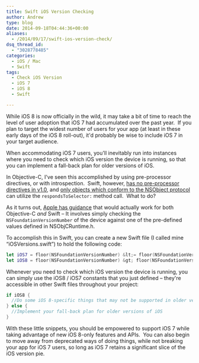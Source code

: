 ```yaml
---
title: Swift iOS Version Checking
author: Andrew
type: blog
date: 2014-09-18T04:44:36+00:00
aliases:
  - /2014/09/17/swift-ios-version-check/
dsq_thread_id:
  - "3028778485"
categories:
  - iOS / Mac
  - Swift
tags:
  - Check iOS Version
  - iOS 7
  - iOS 8
  - Swift

---
```

While iOS 8 is now officially in the wild, it may take a bit of time to reach the level of user adoption that iOS 7 had accumulated over the past year.  If you plan to target the widest number of users for your app (at least in these early days of the iOS 8 roll-out), it'd probably be wise to include iOS 7 in your target audience.

When accommodating iOS 7 users, you'll inevitably run into instances where you need to check which iOS version the device is running, so that you can implement a fall-back plan for older versions of iOS.

In Objective-C, I've seen this accomplished by using pre-processor directives, or with introspection.  Swift, however, <a title="Apple Developer Documentation - No Swift Preprocessor Directives" href="https://developer.apple.com/library/ios/documentation/Swift/Conceptual/BuildingCocoaApps/InteractingWithCAPIs.html#//apple_ref/doc/uid/TP40014216-CH8-XID_20" target="_blank">has no pre-processor directives in v1.0</a>, and <a title="Apple Developer Documentation - NSObject Protocol" href="https://developer.apple.com/library/ios/documentation/Cocoa/Reference/Foundation/Protocols/NSObject_Protocol/index.html" target="_blank">only objects which conform to the NSObject protocol</a> can utilize the `respondsToSelector:` method call.  What to do?

As it turns out, <a title="Apple Developer Documentation - Conditionally Load Resources" href="https://developer.apple.com/library/ios/documentation/UserExperience/Conceptual/TransitionGuide/SupportingEarlieriOS.html#//apple_ref/doc/uid/TP40013174-CH14-SW1" target="_blank">Apple has guidance</a> that would actually work for both Objective-C _and_ Swift – It involves simply checking the `NSFoundationVersionNumber` of the device against one of the pre-defined values defined in NSObjCRuntime.h.

To accomplish this in Swift, you can create a new Swift file (I called mine &#8220;iOSVersions.swift&#8221;) to hold the following code:

```swift
let iOS7 = floor(NSFoundationVersionNumber) &lt;= floor(NSFoundationVersionNumber_iOS_7_1)
let iOS8 = floor(NSFoundationVersionNumber) &gt; floor(NSFoundationVersionNumber_iOS_7_1)
```

Whenever you need to check which iOS version the device is running, you can simply use the iOS8 / iOS7 constants that you just defined – they're accessible in other Swift files throughout your project:

```swift
if iOS8 {
  //Do some iOS 8-specific things that may not be supported in older versions
} else {
  //Implement your fall-back plan for older versions of iOS
}
```

With these little snippets, you should be empowered to support iOS 7 while taking advantage of new iOS 8-only features and APIs.  You can also begin to move away from deprecated ways of doing things, while not breaking your app for iOS 7 users, so long as iOS 7 retains a significant slice of the iOS version pie.
